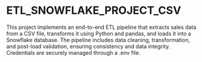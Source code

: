 # ETL_SNOWFLAKE_PROJECT_CSV
 This project implements an end-to-end ETL pipeline that extracts sales data from a CSV file, transforms it using Python and pandas, and loads it into a Snowflake database. The pipeline includes data cleaning, transformation, and post-load validation, ensuring consistency and data integrity. Credentials are securely managed through a .env file.
